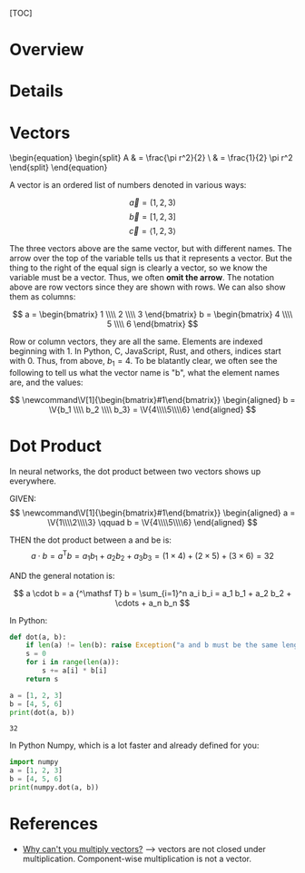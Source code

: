 [TOC]

# Overview

# Details

# Vectors

\begin{equation}
\begin{split}
A & = \frac{\pi r^2}{2} \\
  & = \frac{1}{2} \pi r^2
\end{split}
\end{equation}

A vector is an ordered list of numbers denoted in various ways:

$$\vec{a} = (1, 2, 3)$$
$$\vec{b} = [1, 2, 3]$$
$$\vec{c} = \langle 1, 2, 3 \rangle$$


The three vectors above are the same vector, but with different names. The arrow over the top of the variable tells us that it represents a vector. But the thing to the right of the equal sign is clearly a vector, so we know the variable must be a vector. Thus, we often **omit the arrow**. The notation above are row vectors since they are shown with rows. We can also show them as columns:

$$
a = \begin{bmatrix} 1 \\\\ 2 \\\\ 3 \end{bmatrix}
b = \begin{bmatrix} 4 \\\\ 5 \\\\ 6 \end{bmatrix}
$$

Row or column vectors, they are all the same. Elements are indexed beginning with 1. In Python, C, JavaScript, Rust, and others, indices start with 0. Thus, from above, $b_1 = 4$. To be blatantly clear, we often see the following to tell us what the vector name is "b", what the element names are, and the values:

$$
\newcommand\V[1]{\begin{bmatrix}#1\end{bmatrix}}
\begin{aligned}
b = \V{b_1 \\\\ b_2 \\\\ b_3} = \V{4\\\\5\\\\6}
\end{aligned}
$$

# Dot Product

In neural networks, the dot product between two vectors shows up everywhere.

GIVEN:
$$
\newcommand\V[1]{\begin{bmatrix}#1\end{bmatrix}}
\begin{aligned}
a = \V{1\\\\2\\\\3} \qquad
b = \V{4\\\\5\\\\6}
\end{aligned}
$$

THEN the dot product between a and be is:
$$
a \cdot b = a {^\mathsf T} b = a_1 b_1 + a_2 b_2 + a_3 b_3 = (1 \times 4) + (2 \times 5) + (3 \times 6) = 32
$$

AND the general notation is:

$$
a \cdot b = a {^\mathsf T} b =  \sum_{i=1}^n a_i b_i = a_1 b_1 + a_2 b_2 + \cdots + a_n b_n
$$

In Python:
```python
def dot(a, b):
    if len(a) != len(b): raise Exception("a and b must be the same length")
    s = 0
    for i in range(len(a)):
        s += a[i] * b[i]
    return s

a = [1, 2, 3]
b = [4, 5, 6]
print(dot(a, b))
```

```
32
```

In Python Numpy, which is a lot faster and already defined for you:
```python
import numpy
a = [1, 2, 3]
b = [4, 5, 6]
print(numpy.dot(a, b))
```




# References
* [Why can't you multiply vectors?](https://www.youtube.com/watch?v=htYh-Tq7ZBI) --> vectors are not closed under multiplication. Component-wise multiplication is not a vector.